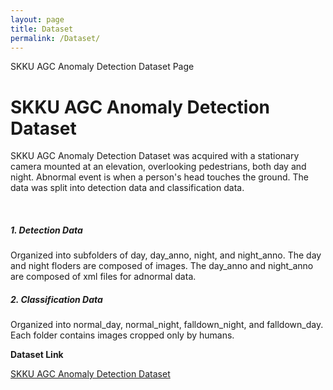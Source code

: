 ```yaml
---
layout: page
title: Dataset
permalink: /Dataset/
---
```


<p> SKKU AGC Anomaly Detection Dataset Page</p>

<h1 class="page-title">SKKU AGC Anomaly Detection Dataset</h1>
  <p>SKKU AGC Anomaly Detection Dataset was acquired with a stationary camera mounted at an elevation, overlooking pedestrians, both day and night. Abnormal event is when a person's head touches the ground. The data was split into detection data and classification data.<p><br>
  
<h5><b>1. Detection Data</b></h3>
  <p>Organized into subfolders of day, day_anno, night, and night_anno. The day and night floders are composed of images. The day_anno and night_anno are composed of xml files for adnormal data.</p>

<h5><b>2. Classification Data</b></h3>
Organized into normal_day, normal_night, falldown_night, and falldown_day. Each folder contains images cropped only by humans.
<br>
<p><b>Dataset Link</b></p>
  <a href="https://drive.google.com/drive/folders/1JfEMxKb70GSEEUKMBqr62UFOsMbpPK8s?usp=sharing">SKKU AGC Anomaly Detection Dataset</a>
